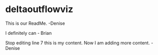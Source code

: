 # deltaoutflowviz

This is our ReadMe. -Denise

I definitely can - Brian

Stop editing line 7 this is my content. Now I am adding more content. -Denise